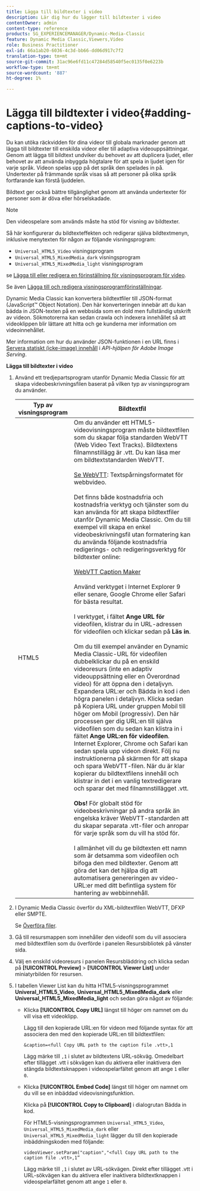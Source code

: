 ```yaml
---
title: Lägga till bildtexter i video
description: Lär dig hur du lägger till bildtexter i video
contentOwner: admin
content-type: reference
products: SG_EXPERIENCEMANAGER/Dynamic-Media-Classic
feature: Dynamic Media Classic,Viewers,Video
role: Business Practitioner
exl-id: 66a1ab20-6036-4c3d-bb66-dd06d917c7f2
translation-type: tm+mt
source-git-commit: 31ac96e6fd11c47284d58540f5ec0135f0e6223b
workflow-type: tm+mt
source-wordcount: '887'
ht-degree: 1%

---
```


# Lägga till bildtexter i video{#adding-captions-to-video}

Du kan utöka räckvidden för dina videor till globala marknader genom att lägga till bildtexter till enskilda videor eller till adaptiva videouppsättningar. Genom att lägga till bildtext undviker du behovet av att duplicera ljudet, eller behovet av att använda inbyggda högtalare för att spela in ljudet igen för varje språk. Videon spelas upp på det språk den spelades in på. Undertexter på främmande språk visas så att personer på olika språk fortfarande kan förstå ljuddelen.

Bildtext ger också bättre tillgänglighet genom att använda undertexter för personer som är döva eller hörselskadade.

>[!NOTE]
>
>Den videospelare som används måste ha stöd för visning av bildtexter.

Så här konfigurerar du bildtexteffekten och redigerar själva bildtextmenyn, inklusive menytexten för någon av följande visningsprogram:

* `Universal_HTML5_Video` visningsprogram
* `Universal_HTML5_MixedMedia_dark` visningsprogram
* `Universal_HTML5_MixedMedia_light` visningsprogram

se [Lägga till eller redigera en förinställning för visningsprogram för video](previewing-videos-video-viewer.md#adding_or_editing_a_video_viewer_preset).

Se även [Lägga till och redigera visningsprogramförinställningar](application-setup.md#adding_and_editing_viewer_presets).

Dynamic Media Classic kan konvertera bildtextfiler till JSON-format (JavaScript™ Object Notation). Den här konverteringen innebär att du kan bädda in JSON-texten på en webbsida som en dold men fullständig utskrift av videon. Sökmotorerna kan sedan crawla och indexera innehållet så att videoklippen blir lättare att hitta och ge kunderna mer information om videoinnehållet.

Mer information om hur du använder JSON-funktionen i en URL finns i [Servera statiskt (icke-image) innehåll](https://experienceleague.adobe.com/docs/dynamic-media-developer-resources/image-serving-api/image-serving-api/c-serving-static-nonimage-contents.html?lang=en#image-serving-api) i *API-hjälpen för Adobe Image Serving*.

**Lägga till bildtexter i video**

1. Använd ett tredjepartsprogram utanför Dynamic Media Classic för att skapa videobeskrivningsfilen baserat på vilken typ av visningsprogram du använder.

   | Typ av visningsprogram | Bildtextfil |
   |--- |--- |
   | HTML5 | Om du använder ett HTML5-videovisningsprogram måste bildtextfilen som du skapar följa standarden WebVTT (Web Video Text Tracks). Bildtextens filnamnstillägg är .vtt. Du kan läsa mer om bildtextstandarden WebVTT.<br><br>[Se WebVTT](https://w3c.github.io/webvtt/): Textspårningsformatet för webbvideo. <br><br>Det finns både kostnadsfria och kostnadsfria verktyg och tjänster som du kan använda för att skapa bildtextfiler utanför Dynamic Media Classic. Om du till exempel vill skapa en enkel videobeskrivningsfil utan formatering kan du använda följande kostnadsfria redigerings- och redigeringsverktyg för bildtexter online: <br><br>[WebVTT Caption Maker](https://testdrive-archive.azurewebsites.net/Graphics/CaptionMaker/Default.html) <br><br>Använd verktyget i Internet Explorer 9 eller senare, Google Chrome eller Safari för bästa resultat. <br><br>I verktyget, i fältet  <b>Ange URL för </b> videofilen, klistrar du in URL-adressen för videofilen och klickar sedan på  <b>Läs in</b>. <br><br>Om du till exempel använder en Dynamic Media Classic-URL för videofilen dubbelklickar du på en enskild videoresurs (inte en adaptiv videouppsättning eller en Överordnad video) för att öppna den i detaljvyn. Expandera URL:er och Bädda in kod i den högra panelen i detaljvyn. Klicka sedan på Kopiera URL under gruppen Mobil till höger om Mobil (progressiv). Den här processen ger dig URL:en till själva videofilen som du sedan kan klistra in i fältet <b>Ange URL:en för videofilen</b>. Internet Explorer, Chrome och Safari kan sedan spela upp videon direkt. Följ nu instruktionerna på skärmen för att skapa och spara WebVTT-filen. När du är klar kopierar du bildtextfilens innehåll och klistrar in det i en vanlig textredigerare och sparar det med filnamnstillägget .vtt. <br><br><b>Obs!</b> För globalt stöd för videobeskrivningar på andra språk än engelska kräver WebVTT-standarden att du skapar separata .vtt-filer och anropar för varje språk som du vill ha stöd för. <br><br>I allmänhet vill du ge bildtexten ett namn som är detsamma som videofilen och bifoga den med bildtexter. Genom att göra det kan det hjälpa dig att automatisera genereringen av video-URL:er med ditt befintliga system för hantering av webbinnehåll. |

1. I Dynamic Media Classic överför du XML-bildtextfilen WebVTT, DFXP eller SMPTE.

   Se [Överföra filer](uploading-files.md#uploading_files).

1. Gå till resursmappen som innehåller den videofil som du vill associera med bildtextfilen som du överförde i panelen Resursbibliotek på vänster sida.
1. Välj en enskild videoresurs i panelen Resursbläddring och klicka sedan på **[!UICONTROL Preview]** > **[!UICONTROL Viewer List]** under miniatyrbilden för resursen.
1. I tabellen Viewer List kan du hitta HTML5-visningsprogrammet **Univeral_HTML5_Video**, **Universal_HTML5_MixedMedia_dark** eller **Universal_HTML5_MixedMedia_light** och sedan göra något av följande:

   * Klicka **[!UICONTROL Copy URL]** längst till höger om namnet om du vill visa ett videoklipp.

      Lägg till den kopierade URL:en för videon med följande syntax för att associera den med den kopierade URL:en till bildtextfilen:

      `&caption=<full Copy URL path to the caption file .vtt>,1`

      Lägg märke till `,1` i slutet av bildtextens URL-sökväg. Omedelbart efter tillägget .vtt i sökvägen kan du aktivera eller inaktivera den stängda bildtextsknappen i videospelarfältet genom att ange `1` eller `0`.

   * Klicka **[!UICONTROL Embed Code]** längst till höger om namnet om du vill se en inbäddad videovisningsfunktion.

      Klicka på **[!UICONTROL Copy to Clipboard]** i dialogrutan Bädda in kod.

      För HTML5-visningsprogrammen `Universal_HTML5_Video`, `Universal_HTML5_MixedMedia_dark` eller `Universal_HTML5_MixedMedia_light` lägger du till den kopierade inbäddningskoden med följande:

      `videoViewer.setParam("caption","<full Copy URL path to the caption file .vtt>,1”`

      Lägg märke till `,1` i slutet av URL-sökvägen. Direkt efter tillägget .vtt i URL-sökvägen kan du aktivera eller inaktivera bildtextknappen i videospelarfältet genom att ange `1` eller `0`.
